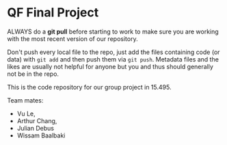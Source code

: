QF Final Project
================

ALWAYS do a **git pull** before starting to work to make sure you are working with the most recent version of our repository.

Don't push every local file to the repo, just add the files containing code (or data) with `git add` and then push them via `git push`. Metadata files and the likes are usually not helpful for anyone but you and thus should generally not be in the repo.

This is the code repository for our group project in 15.495.

Team mates:
* Vu Le,
* Arthur Chang,
* Julian Debus
* Wissam Baalbaki
